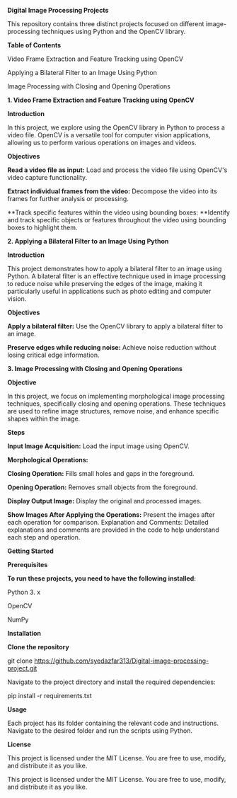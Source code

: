 **Digital Image Processing Projects**

This repository contains three distinct projects focused on different image-processing techniques using Python and the OpenCV library.

**Table of Contents**

Video Frame Extraction and Feature Tracking using OpenCV

Applying a Bilateral Filter to an Image Using Python

Image Processing with Closing and Opening Operations

**1. Video Frame Extraction and Feature Tracking using OpenCV**

**Introduction**

In this project, we explore using the OpenCV library in Python to process a video file. OpenCV is a versatile tool for computer vision applications, allowing us to perform various operations on images and videos.

**Objectives**

**Read a video file as input:** Load and process the video file using OpenCV's video capture functionality.

**Extract individual frames from the video:** Decompose the video into its frames for further analysis or processing.

**Track specific features within the video using bounding boxes: **Identify and track specific objects or features throughout the video using bounding boxes to highlight them.

**2. Applying a Bilateral Filter to an Image Using Python**

**Introduction**

This project demonstrates how to apply a bilateral filter to an image using Python. A bilateral filter is an effective technique used in image processing to reduce noise while preserving the edges of the image, making it particularly useful in applications such as photo editing and computer vision.

**Objectives**

**Apply a bilateral filter:** Use the OpenCV library to apply a bilateral filter to an image.

**Preserve edges while reducing noise:** Achieve noise reduction without losing critical edge information.

**3. Image Processing with Closing and Opening Operations**

**Objective**

In this project, we focus on implementing morphological image processing techniques, specifically closing and opening operations. These techniques are used to refine image structures, remove noise, and enhance specific shapes within the image.

**Steps**

**Input Image Acquisition:** Load the input image using OpenCV.

**Morphological Operations:**

**Closing Operation:** Fills small holes and gaps in the foreground.

**Opening Operation:** Removes small objects from the foreground.

**Display Output Image:** Display the original and processed images.

**Show Images After Applying the Operations:** Present the images after each operation for comparison.
Explanation and Comments: Detailed explanations and comments are provided in the code to help understand each step and operation.

**Getting Started**

**Prerequisites**

**To run these projects, you need to have the following installed:**

Python 3. x

OpenCV

NumPy

**Installation**

**Clone the repository**

git clone https://github.com/syedazfar313/Digital-image-processing-project.git

Navigate to the project directory and install the required dependencies:

pip install -r requirements.txt

**Usage**

Each project has its folder containing the relevant code and instructions. Navigate to the desired folder and run the scripts using Python.

**License**

This project is licensed under the MIT License. You are free to use, modify, and distribute it as you like.


This project is licensed under the MIT License. You are free to use, modify, and distribute it as you like.
